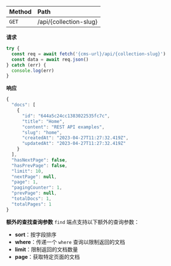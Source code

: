 | Method | Path                   |
| :----- | :--------------------- |
| `GET`  | /api/{collection-slug} |

**请求**

```javascript
try {
  const req = await fetch('{cms-url}/api/{collection-slug}')
  const data = await req.json()
} catch (err) {
  console.log(err)
}
```

**响应**

```javascript
{
  "docs": [
    {
      "id": "644a5c24cc1383022535fc7c",
      "title": "Home",
      "content": "REST API examples",
      "slug": "home",
      "createdAt": "2023-04-27T11:27:32.419Z",
      "updatedAt": "2023-04-27T11:27:32.419Z"
    }
  ],
  "hasNextPage": false,
  "hasPrevPage": false,
  "limit": 10,
  "nextPage": null,
  "page": 1,
  "pagingCounter": 1,
  "prevPage": null,
  "totalDocs": 1,
  "totalPages": 1
}
```

**额外的查找查询参数**
`find` 端点支持以下额外的查询参数：

- **sort**：按字段排序
- **where**：传递一个 `where` 查询以限制返回的文档
- **limit**：限制返回的文档数量
- **page**：获取特定页面的文档